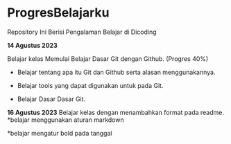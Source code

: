 # ProgresBelajarku
Repository Ini Berisi Pengalaman Belajar di Dicoding

**14 Agustus 2023**

Belajar kelas Memulai Belajar Dasar Git dengan Github. (Progres 40%)
  * Belajar tentang apa itu Git dan Github serta alasan menggunakannya.

  * Belajar tools yang dapat digunakan untuk pada Git.
  * Belajar Dasar Dasar Git.

**16 Agustus 2023**
Belajar kelas dengan menambahkan format pada readme.
  *belajar menggunakan  aturan markdown
  
  *belajar mengatur bold pada tanggal
